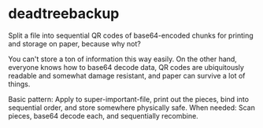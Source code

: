 # deadtreebackup

Split a file into sequential QR codes of base64-encoded chunks for printing and storage on paper, because why not?

You can't store a ton of information this way easily. On the other hand, everyone knows how to base64 decode data, QR codes are ubiquitously readable and somewhat damage resistant, and paper can survive a lot of things.

Basic pattern: Apply to super-important-file, print out the pieces, bind into sequential order, and store somewhere physically safe. When needed: Scan pieces, base64 decode each, and sequentially recombine.